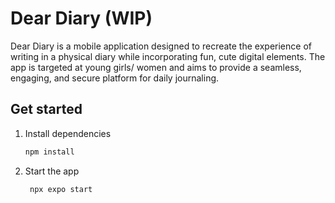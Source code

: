 # Dear Diary (WIP)

Dear Diary is a mobile application designed to recreate the experience of writing in a physical diary while incorporating fun, cute digital elements. The app is targeted at young girls/ women and aims to provide a seamless, engaging, and secure platform for daily journaling.

## Get started

1. Install dependencies

   ```bash
   npm install
   ```

2. Start the app

   ```bash
    npx expo start
   ```


